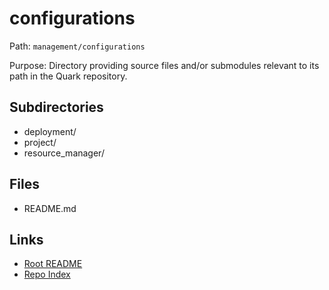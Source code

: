 # configurations

Path: `management/configurations`

Purpose: Directory providing source files and/or submodules relevant to its path in the Quark repository.

## Subdirectories
- deployment/
- project/
- resource_manager/

## Files
- README.md

## Links
- [Root README](../README.md)
- [Repo Index](../repo_index.json)
